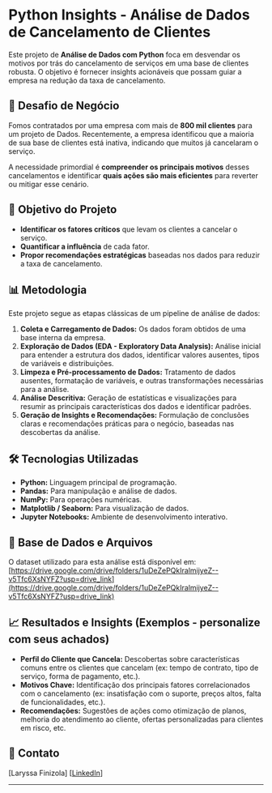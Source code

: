 # Python Insights - Análise de Dados de Cancelamento de Clientes

Este projeto de **Análise de Dados com Python** foca em desvendar os motivos por trás do cancelamento de serviços em uma base de clientes robusta. O objetivo é fornecer insights acionáveis que possam guiar a empresa na redução da taxa de cancelamento.

## 🚀 Desafio de Negócio

Fomos contratados por uma empresa com mais de **800 mil clientes** para um projeto de Dados. Recentemente, a empresa identificou que a maioria de sua base de clientes está inativa, indicando que muitos já cancelaram o serviço.

A necessidade primordial é **compreender os principais motivos** desses cancelamentos e identificar **quais ações são mais eficientes** para reverter ou mitigar esse cenário.

## 🎯 Objetivo do Projeto

* **Identificar os fatores críticos** que levam os clientes a cancelar o serviço.
* **Quantificar a influência** de cada fator.
* **Propor recomendações estratégicas** baseadas nos dados para reduzir a taxa de cancelamento.

## 📊 Metodologia

Este projeto segue as etapas clássicas de um pipeline de análise de dados:

1.  **Coleta e Carregamento de Dados:** Os dados foram obtidos de uma base interna da empresa.
2.  **Exploração de Dados (EDA - Exploratory Data Analysis):** Análise inicial para entender a estrutura dos dados, identificar valores ausentes, tipos de variáveis e distribuições.
3.  **Limpeza e Pré-processamento de Dados:** Tratamento de dados ausentes, formatação de variáveis, e outras transformações necessárias para a análise.
4.  **Análise Descritiva:** Geração de estatísticas e visualizações para resumir as principais características dos dados e identificar padrões.
6.  **Geração de Insights e Recomendações:** Formulação de conclusões claras e recomendações práticas para o negócio, baseadas nas descobertas da análise.

## 🛠️ Tecnologias Utilizadas

* **Python:** Linguagem principal de programação.
* **Pandas:** Para manipulação e análise de dados.
* **NumPy:** Para operações numéricas.
* **Matplotlib / Seaborn:** Para visualização de dados.
* **Jupyter Notebooks:** Ambiente de desenvolvimento interativo.


## 🔗 Base de Dados e Arquivos

O dataset utilizado para esta análise está disponível em:
[https://drive.google.com/drive/folders/1uDeZePQkIralmijyeZ--v5Tfc6XsNYFZ?usp=drive_link](https://drive.google.com/drive/folders/1uDeZePQkIralmijyeZ--v5Tfc6XsNYFZ?usp=drive_link)

## 📈 Resultados e Insights (Exemplos - personalize com seus achados)

* **Perfil do Cliente que Cancela:** Descobertas sobre características comuns entre os clientes que cancelam (ex: tempo de contrato, tipo de serviço, forma de pagamento, etc.).
* **Motivos Chave:** Identificação dos principais fatores correlacionados com o cancelamento (ex: insatisfação com o suporte, preços altos, falta de funcionalidades, etc.).
* **Recomendações:** Sugestões de ações como otimização de planos, melhoria do atendimento ao cliente, ofertas personalizadas para clientes em risco, etc.


## 📧 Contato

[Laryssa Finizola]
[[LinkedIn](https://www.linkedin.com/in/laryssafinizola/)]

---
